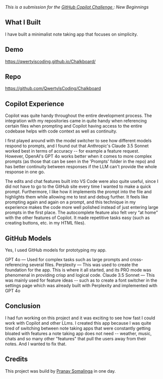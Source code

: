 *This is a submission for the [GitHub Copilot Challenge ](https://dev.to/challenges/github): New Beginnings*

## What I Built
I have built a minimalist note taking app that focuses on simplicity.

## Demo
https://qwertyiscoding.github.io/Chalkboard/

## Repo
https://github.com/QwertyIsCoding/Chalkboard

## Copilot Experience
Copilot was quite handy throughout the entire development process. The integration with my repositories came in quite handy when referencing certain files when prompting and Copilot having access to the entire codebase helps with code context as well as continuity. 

I first played around with the model switcher to see how different models respond to prompts, and I found out that Anthropic's Claude 3.5 Sonnet worked best in terms of accuracy -- for example a feature request. However, OpenAI's GPT 4o works better when it comes to more complex prompts (as those that can be seen in the 'Prompts' folder in the repo) and has better continuity between responses if the LLM can't provide the whole response in one go.

The edits and chat features built into VS Code were also quite useful, since I did not have to go to the GitHub site every time I wanted to make a quick prompt. Furthermore, I like how it implements the prompt into the file and highlights them while allowing me to test and debug further. It feels like prompting again and again on a prompt, and this technique in my experience makes the code more well polished instead of just entering large prompts in the first place. The autocomplete feature also felt very “at home” with the other features of Copilot. It made repetitive tasks easy (such as creating buttons, etc. in my HTML files).

## GitHub Models
Yes, I used GitHub models for prototyping my app.

GPT 4o — Used for complex tasks such as large prompts and cross-referencing several files. 
Perplexity — This was used to create the foundation for the app. This is where it all started, and its PRO mode was phenomenal in providing crisp and logical code. 
Claude 3.5 Sonnet — This was mainly used for feature ideas -- such as to create a font switcher in the settings page which was already built with Perplexity and implemented with GPT 4o

## Conclusion
I had fun working on this project and it was exciting to see how fast I could work with Copilot and other LLms. I created this app because I was quite tired of switching between note taking apps that were constantly getting bloated with features a note taking app does not need -- weather, music, chats and so many other "features" that pull the users away from their notes. And I wanted to fix that.

## Credits
This project was build by [Pranav Somalinga](https://github.com/qwertyiscoding) in one day.